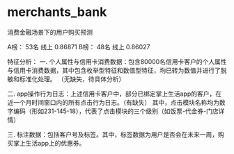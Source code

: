 # merchants_bank
消费金融场景下的用户购买预测

A榜： 53名 线上 0.86871
B榜： 48名 线上 0.86027

特征分析： 一. 个人属性与信用卡消费数据：包含80000名信用卡客户的个人属性与信用卡消费数据，其中包含枚举型特征和数值型特征，均已转为数值并进行了脱敏和标准化处理。 （无缺失，待具体分析）

二. app操作行为日志：上述信用卡客户中，部分已绑定掌上生活app的客户，在近一个月时间窗口内的所有点击行为日志。（有缺失） 其中，点击模块名称均为数字编码（形如231-145-18），代表了点击模块的三个级别（如饭票-代金券-门店详情）

三. 标注数据：包括客户号及标签。其中，标签数据为用户是否会在未来一周，购买掌上生活app上的优惠券。
